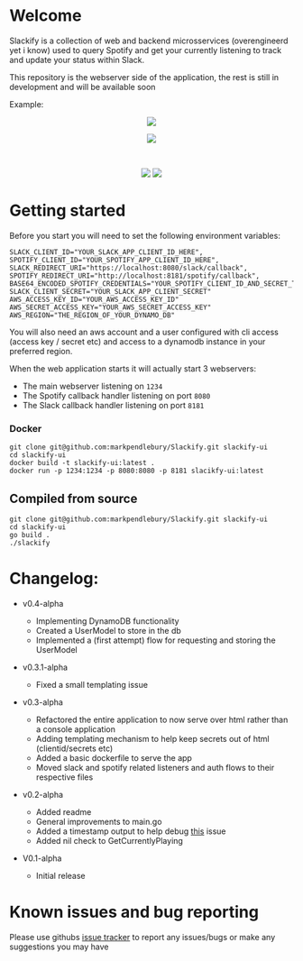# Welcome

Slackify is a collection of web and backend microsservices (overengineerd yet i know) used to query Spotify and get your currently listening to track and update your status within Slack.

This repository is the webserver side of the application, the rest is still in development and will be available soon

Example: 
<br>
<p align="center">
<!-- ![Slack profile preview](https://user-images.githubusercontent.com/63231900/211337042-b812ded7-9a24-4d28-b4b9-2a7c63991a19.png) -->
<img src="https://user-images.githubusercontent.com/63231900/211337042-b812ded7-9a24-4d28-b4b9-2a7c63991a19.png">
</p>
<p align="center">
<img src="https://user-images.githubusercontent.com/63231900/213915058-24630098-eabb-461a-8b7e-fa5b57c8c994.png">
</p>
<br>

<p align="center">
  <img src="https://github.com/markpendlebury/Slackify/workflows/Build/badge.svg">
  <img src="https://github.com/markpendlebury/Slackify/workflows/Release/badge.svg">
</p>


# Getting started

Before you start you will need to set the following environment variables: 

```
SLACK_CLIENT_ID="YOUR_SLACK_APP_CLIENT_ID_HERE",
SPOTIFY_CLIENT_ID="YOUR_SPOTIFY_APP_CLIENT_ID_HERE",
SLACK_REDIRECT_URI="https://localhost:8080/slack/callback",
SPOTIFY_REDIRECT_URI="http://localhost:8181/spotify/callback",
BASE64_ENCODED_SPOTIFY_CREDENTIALS="YOUR_SPOTIFY_CLIENT_ID_AND_SECRET_TOGETHER_SEPERATED_BY_A_:_BASED64_ENCODED"
SLACK_CLIENT_SECRET="YOUR_SLACK_APP_CLIENT_SECRET"
AWS_ACCESS_KEY_ID="YOUR_AWS_ACCESS_KEY_ID"
AWS_SECRET_ACCESS_KEY="YOUR_AWS_SECRET_ACCESS_KEY"
AWS_REGION="THE_REGION_OF_YOUR_DYNAMO_DB"
```

You will also need an aws account and a user configured with cli access (access key / secret etc) and access to a dynamodb instance in your preferred region.


When the web application starts it will actually start 3 webservers: 
- The main webserver listening on `1234` 
- The Spotify callback handler listening on port `8080`
- The Slack callback handler listening on port `8181`


### Docker

```
git clone git@github.com:markpendlebury/Slackify.git slackify-ui
cd slackify-ui
docker build -t slackify-ui:latest .
docker run -p 1234:1234 -p 8080:8080 -p 8181 slacikfy-ui:latest
```

## Compiled from source
```
git clone git@github.com:markpendlebury/Slackify.git slackify-ui
cd slackify-ui
go build .
./slackify
```

    
# Changelog:
- v0.4-alpha
  - Implementing DynamoDB functionality
  - Created a UserModel to store in the db
  - Implemented a (first attempt) flow for requesting and storing the UserModel
  
- v0.3.1-alpha
  - Fixed a small templating issue

- v0.3-alpha
  - Refactored the entire application to now serve over html rather than a console application
  - Adding templating mechanism to help keep secrets out of html (clientid/secrets etc) 
  - Added a basic dockerfile to serve the app 
  - Moved slack and spotify related listeners and auth flows to their respective files

- v0.2-alpha 
  - Added readme
  - General improvements to main.go 
  - Added a timestamp output to help debug [this](https://github.com/markpendlebury/Slackify/issues/8) issue
  - Added nil check to GetCurrentlyPlaying
  
- V0.1-alpha 
  - Initial release



# Known issues and bug reporting

Please use githubs [issue tracker](https://github.com/markpendlebury/Slackify/issues) to report any issues/bugs or make any suggestions you may have
